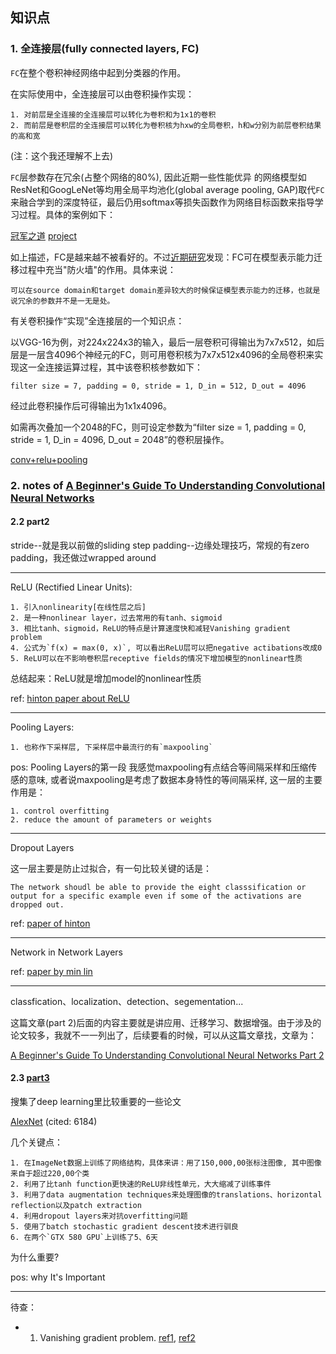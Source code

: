 ## 知识点

### 1. 全连接层(fully connected layers, FC)

`FC`在整个卷积神经网络中起到分类器的作用。

在实际使用中，全连接层可以由卷积操作实现：

    1. 对前层是全连接的全连接层可以转化为卷积和为1x1的卷积
    2. 而前层是卷积层的全连接层可以转化为卷积核为hxw的全局卷积，h和w分别为前层卷积结果的高和宽
(注：这个我还理解不上去)

`FC`层参数存在冗余(占整个网络的80%), 因此近期一些性能优异 的网络模型如ResNet和GoogLeNet等均用全局平均池化(global average pooling, GAP)取代`FC`来融合学到的深度特征，最后仍用softmax等损失函数作为网络目标函数来指导学习过程。具体的案例如下：

[冠军之道](https://zhuanlan.zhihu.com/p/23176872)
[project](http://210.28.132.67/weixs/project/APA/APA.html)

如上描述，FC是越来越不被看好的。不过[近期研究]()发现：FC可在模型表示能力迁移过程中充当"防火墙"的作用。具体来说：

    可以在source domain和target domain差异较大的时候保证模型表示能力的迁移，也就是说冗余的参数并不是一无是处。

有关卷积操作“实现”全连接层的一个知识点：

以VGG-16为例，对224x224x3的输入，最后一层卷积可得输出为7x7x512，如后层是一层含4096个神经元的FC，则可用卷积核为7x7x512x4096的全局卷积来实现这一全连接运算过程，其中该卷积核参数如下：

`filter size = 7, padding = 0, stride = 1, D_in = 512, D_out = 4096`

经过此卷积操作后可得输出为1x1x4096。

如需再次叠加一个2048的FC，则可设定参数为“filter size = 1, padding = 0, stride = 1, D_in = 4096, D_out = 2048”的卷积层操作。

[conv+relu+pooling](http://cs231n.github.io/convolutional-networks/)

### 2. notes of [A Beginner's Guide To Understanding Convolutional Neural Networks](https://adeshpande3.github.io/adeshpande3.github.io/A-Beginner's-Guide-To-Understanding-Convolutional-Neural-Networks/)

#### 2.2 part2

stride--就是我以前做的sliding step
padding--边缘处理技巧，常规的有zero padding，我还做过wrapped around

---
ReLU (Rectified Linear Units):

    1. 引入nonlinearity[在线性层之后]
    2. 是一种nonlinear layer，过去常用的有tanh、sigmoid
    3. 相比tanh、sigmoid，ReLU的特点是计算速度快和减轻Vanishing gradient problem
    4. 公式为`f(x) = max(0, x)`, 可以看出ReLU层可以把negative actibations改成0
    5. ReLU可以在不影响卷积层receptive fields的情况下增加模型的nonlinear性质

总结起来：ReLU就是增加model的nonlinear性质

ref:
[hinton paper about ReLU](http://www.cs.toronto.edu/~fritz/absps/reluICML.pdf)

---
Pooling Layers:

    1. 也称作下采样层, 下采样层中最流行的有`maxpooling`

pos: Pooling Layers的第一段
我感觉maxpooling有点结合等间隔采样和压缩传感的意味, 或者说maxpooling是考虑了数据本身特性的等间隔采样, 这一层的主要作用是：

    1. control overfitting
    2. reduce the amount of parameters or weights

---
Dropout Layers

这一层主要是防止过拟合，有一句比较关键的话是：

    The network shoudl be able to provide the eight classsification or output for a specific example even if some of the activations are dropped out.

ref:
[paper of hinton](https://www.cs.toronto.edu/~hinton/absps/JMLRdropout.pdf)

---
Network in Network Layers

ref:
[paper by min lin](https://arxiv.org/pdf/1312.4400v3.pdf)

---
classfication、localization、detection、segementation...

这篇文章(part 2)后面的内容主要就是讲应用、迁移学习、数据增强。由于涉及的论文较多，我就不一一列出了，后续要看的时候，可以从这篇文章找，文章为：

[A Beginner's Guide To Understanding Convolutional Neural Networks Part 2](https://adeshpande3.github.io/A-Beginner%27s-Guide-To-Understanding-Convolutional-Neural-Networks-Part-2/)

#### 2.3 [part3](https://adeshpande3.github.io/adeshpande3.github.io/The-9-Deep-Learning-Papers-You-Need-To-Know-About.html)

搜集了deep learning里比较重要的一些论文

[AlexNet](http://yann.lecun.com/exdb/publis/pdf/lecun-01a.pdf) (cited: 6184)

几个关键点：

    1. 在ImageNet数据上训练了网络结构，具体来讲：用了150,000,00张标注图像, 其中图像来自于超过220,00个类
    2. 利用了比tanh function更快速的ReLU非线性单元，大大缩减了训练事件
    3. 利用了data augmentation techniques来处理图像的translations、horizontal reflection以及patch extraction
    4. 利用dropout layers来对抗overfitting问题
    5. 使用了batch stochastic gradient descent技术进行驯良
    6. 在两个`GTX 580 GPU`上训练了5、6天

为什么重要?

pos: why It's Important

---
待查：

* 1. Vanishing gradient problem. [ref1](https://en.wikipedia.org/wiki/Vanishing_gradient_problem), [ref2](https://www.quora.com/What-is-the-vanishing-gradient-problem)
